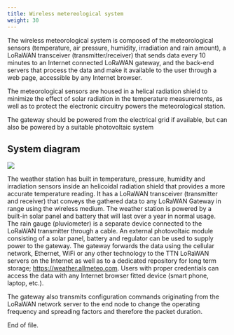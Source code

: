 ```yaml
---
title: Wireless metereological system
weight: 30
---
```


The wireless meteorological system is composed of the meteorological
sensors (temperature, air pressure, humidity, irradiation and rain
amount), a LoRaWAN transceiver (transmitter/receiver) that sends data
every 10 minutes to an Internet connected LoRaWAN gateway, and the
back-end servers that process the data and make it available to the user
through a web page, accessible by any Internet browser.

The meteorological sensors are housed in a helical radiation shield to
minimize the effect of solar radiation in the temperature measurements,
as well as to protect the electronic circuitry powers the meteorological
station.

The gateway should be powered from the electrical grid if available, but
can also be powered by a suitable photovoltaic system

## System diagram

![](/en/Documentation/basics/images/img_wireless_metereological_system/media/image1.png)

The weather station has built in temperature, pressure, humidity and
irradiation sensors inside an helicoidal radiation shield that provides
a more accurate temperature reading. It has a LoRaWAN transceiver
(transmitter and receiver) that conveys the gathered data to any LoRaWAN
Gateway in range using the wireless medium. The weather station is
powered by a built-in solar panel and battery that will last over a year
in normal usage. The rain gauge (pluviometer) is a separate device
connected to the LoRaWAN transmitter through a cable. An external
photovoltaic module consisting of a solar panel, battery and regulator
can be used to supply power to the gateway. The gateway forwards the
data using the cellular network, Ethernet, WiFi or any other technology
to the TTN LoRaWAN servers on the Internet as well as to a dedicated
repository for long term storage; https://weather.allmeteo.com. Users
with proper credentials can access the data with any Internet browser
fitted device (smart phone, laptop, etc.).

The gateway also transmits configuration commands originating from the
LoRaWAN network server to the end node to change the operating frequency
and spreading factors and therefore the packet duration.

End of file.

